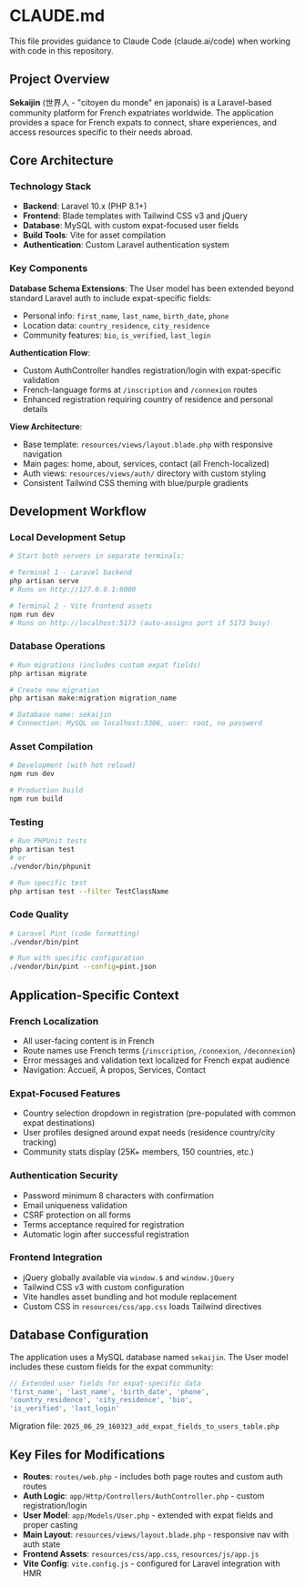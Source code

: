 # CLAUDE.md

This file provides guidance to Claude Code (claude.ai/code) when working with code in this repository.

## Project Overview

**Sekaijin** (世界人 - "citoyen du monde" en japonais) is a Laravel-based community platform for French expatriates worldwide. The application provides a space for French expats to connect, share experiences, and access resources specific to their needs abroad.

## Core Architecture

### Technology Stack
- **Backend**: Laravel 10.x (PHP 8.1+)
- **Frontend**: Blade templates with Tailwind CSS v3 and jQuery
- **Database**: MySQL with custom expat-focused user fields
- **Build Tools**: Vite for asset compilation
- **Authentication**: Custom Laravel authentication system

### Key Components

**Database Schema Extensions**:
The User model has been extended beyond standard Laravel auth to include expat-specific fields:
- Personal info: `first_name`, `last_name`, `birth_date`, `phone`
- Location data: `country_residence`, `city_residence`
- Community features: `bio`, `is_verified`, `last_login`

**Authentication Flow**:
- Custom AuthController handles registration/login with expat-specific validation
- French-language forms at `/inscription` and `/connexion` routes
- Enhanced registration requiring country of residence and personal details

**View Architecture**:
- Base template: `resources/views/layout.blade.php` with responsive navigation
- Main pages: home, about, services, contact (all French-localized)
- Auth views: `resources/views/auth/` directory with custom styling
- Consistent Tailwind CSS theming with blue/purple gradients

## Development Workflow

### Local Development Setup
```bash
# Start both servers in separate terminals:

# Terminal 1 - Laravel backend
php artisan serve
# Runs on http://127.0.0.1:8000

# Terminal 2 - Vite frontend assets  
npm run dev
# Runs on http://localhost:5173 (auto-assigns port if 5173 busy)
```

### Database Operations
```bash
# Run migrations (includes custom expat fields)
php artisan migrate

# Create new migration
php artisan make:migration migration_name

# Database name: sekaijin
# Connection: MySQL on localhost:3306, user: root, no password
```

### Asset Compilation
```bash
# Development (with hot reload)
npm run dev

# Production build
npm run build
```

### Testing
```bash
# Run PHPUnit tests
php artisan test
# or
./vendor/bin/phpunit

# Run specific test
php artisan test --filter TestClassName
```

### Code Quality
```bash
# Laravel Pint (code formatting)
./vendor/bin/pint

# Run with specific configuration
./vendor/bin/pint --config=pint.json
```

## Application-Specific Context

### French Localization
- All user-facing content is in French
- Route names use French terms (`/inscription`, `/connexion`, `/deconnexion`)
- Error messages and validation text localized for French expat audience
- Navigation: Accueil, À propos, Services, Contact

### Expat-Focused Features
- Country selection dropdown in registration (pre-populated with common expat destinations)
- User profiles designed around expat needs (residence country/city tracking)
- Community stats display (25K+ members, 150 countries, etc.)

### Authentication Security
- Password minimum 8 characters with confirmation
- Email uniqueness validation
- CSRF protection on all forms
- Terms acceptance required for registration
- Automatic login after successful registration

### Frontend Integration
- jQuery globally available via `window.$` and `window.jQuery`
- Tailwind CSS v3 with custom configuration
- Vite handles asset bundling and hot module replacement
- Custom CSS in `resources/css/app.css` loads Tailwind directives

## Database Configuration

The application uses a MySQL database named `sekaijin`. The User model includes these custom fields for the expat community:

```php
// Extended user fields for expat-specific data
'first_name', 'last_name', 'birth_date', 'phone',
'country_residence', 'city_residence', 'bio', 
'is_verified', 'last_login'
```

Migration file: `2025_06_29_160323_add_expat_fields_to_users_table.php`

## Key Files for Modifications

- **Routes**: `routes/web.php` - includes both page routes and custom auth routes
- **Auth Logic**: `app/Http/Controllers/AuthController.php` - custom registration/login
- **User Model**: `app/Models/User.php` - extended with expat fields and proper casting
- **Main Layout**: `resources/views/layout.blade.php` - responsive nav with auth state
- **Frontend Assets**: `resources/css/app.css`, `resources/js/app.js` 
- **Vite Config**: `vite.config.js` - configured for Laravel integration with HMR